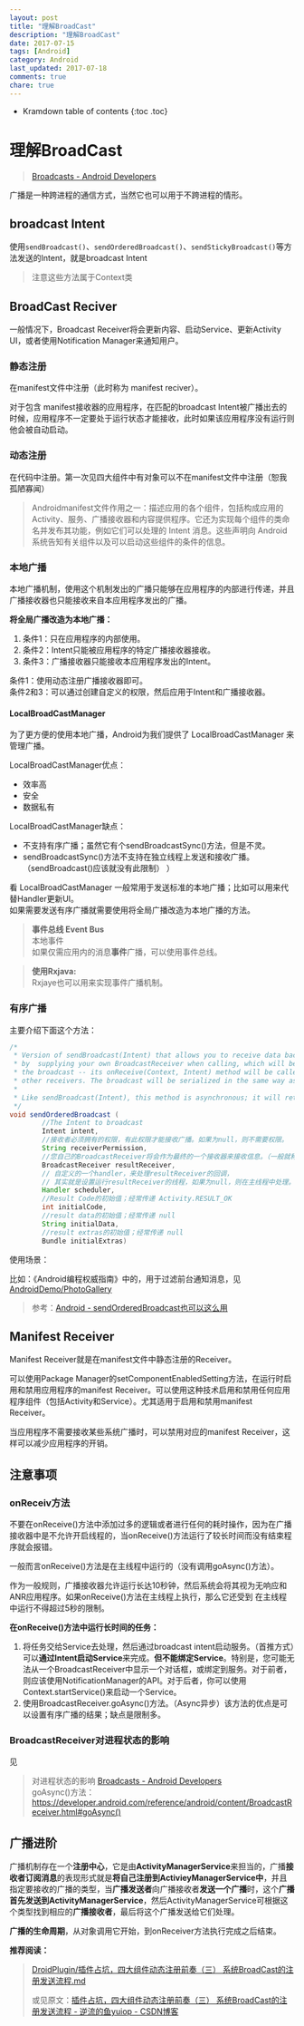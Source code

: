 ```yaml
---
layout: post
title: "理解BroadCast"
description: "理解BroadCast"
date: 2017-07-15
tags: [Android]
category: Android
last_updated: 2017-07-18
comments: true
chare: true
---
```


* Kramdown table of contents
{:toc .toc}



# 理解BroadCast

> [Broadcasts - Android Developers](https://developer.android.com/guide/components/broadcasts.html "Broadcasts - Android Developers")

广播是一种跨进程的通信方式，当然它也可以用于不跨进程的情形。


## broadcast Intent

使用`sendBroadcast()`、`sendOrderedBroadcast()`、`sendStickyBroadcast()`等方法发送的Intent，就是broadcast Intent

> 注意这些方法属于Context类

## BroadCast Reciver

一般情况下，Broadcast Receiver将会更新内容、启动Service、更新Activity UI，或者使用Notification Manager来通知用户。


### 静态注册

在manifest文件中注册（此时称为 manifest reciver）。

对于包含 manifest接收器的应用程序，在匹配的broadcast Intent被广播出去的时候，应用程序不一定要处于运行状态才能接收，此时如果该应用程序没有运行则他会被自动启动。



### 动态注册
在代码中注册。第一次见四大组件中有对象可以不在manifest文件中注册（恕我孤陋寡闻）




> Androidmanifest文件作用之一：描述应用的各个组件，包括构成应用的 Activity、服务、广播接收器和内容提供程序。它还为实现每个组件的类命名并发布其功能，例如它们可以处理的 Intent 消息。这些声明向 Android 系统告知有关组件以及可以启动这些组件的条件的信息。



### 本地广播

本地广播机制，使用这个机制发出的广播只能够在应用程序的内部进行传递，并且广播接收器也只能接收来自本应用程序发出的广播。

**将全局广播改造为本地广播：**

1. 条件1：只在应用程序的内部使用。  
2. 条件2：Intent只能被应用程序的特定广播接收器接收。   
3. 条件3：广播接收器只能接收本应用程序发出的Intent。   

条件1：使用动态注册广播接收器即可。     
条件2和3：可以通过创建自定义的权限，然后应用于Intent和广播接收器。   


#### LocalBroadCastManager
为了更方便的使用本地广播，Android为我们提供了 LocalBroadCastManager 来管理广播。

LocalBroadCastManager优点：

- 效率高
- 安全
- 数据私有

LocalBroadCastManager缺点：

- 不支持有序广播；虽然它有个sendBroadcastSync()方法，但是不灵。
- sendBroadcastSync()方法不支持在独立线程上发送和接收广播。（sendBroadcast()应该就没有此限制）
  ）

看 LocalBroadCastManager 一般常用于发送标准的本地广播；比如可以用来代替Handler更新UI。  
如果需要发送有序广播就需要使用将全局广播改造为本地广播的方法。


> **事件总线 Event Bus**  
> 本地事件  
> 如果仅需应用内的消息**事件**广播，可以使用事件总线。

> **使用Rxjava:**  
> Rxjaye也可以用来实现事件广播机制。





### 有序广播

主要介绍下面这个方法：

```java
/*
 * Version of sendBroadcast(Intent) that allows you to receive data back from the broadcast. This is accomplished 
 * by  supplying your own BroadcastReceiver when calling, which will be treated as a final receiver at the end of 
 * the broadcast -- its onReceive(Context, Intent) method will be called with the result values collected from the 
 * other receivers. The broadcast will be serialized in the same way as calling sendOrderedBroadcast(Intent, String).
 * 
 * Like sendBroadcast(Intent), this method is asynchronous; it will return before resultReceiver.onReceive() is called.
 */
void sendOrderedBroadcast (
        //The Intent to broadcast
        Intent intent,     
        //接收者必须拥有的权限，有此权限才能接收广播。如果为null，则不需要权限。
        String receiverPermission,    
        //您自己的BroadcastReceiver将会作为最终的一个接收器来接收信息。（一般就称为resultReceiver）
        BroadcastReceiver resultReceiver, 
        // 自定义的一个handler，来处理resultReceiver的回调，
        // 其实就是设置运行resultReceiver的线程，如果为null，则在主线程中处理。
        Handler scheduler,            
        //Result Code的初始值；经常传递 Activity.RESULT_OK
        int initialCode,              
        //result data的初始值；经常传递 null
        String initialData,           
        //result extras的初始值；经常传递 null
        Bundle initialExtras)         
```

使用场景：

比如：《Android编程权威指南》中的，用于过滤前台通知消息，见[AndroidDemo/PhotoGallery](https://github.com/FanDean/AndroidDemo/tree/master/PhotoGallery)



> 参考：[Android - sendOrderedBroadcast也可以这么用](http://blog.csdn.net/u014470702/article/details/47723955 "Android - sendOrderedBroadcast也可以这么用")


## Manifest Receiver
Manifest Receiver就是在manifest文件中静态注册的Receiver。

可以使用Package Manager的setComponentEnabledSetting方法，在运行时启用和禁用应用程序的manifest Receiver。可以使用这种技术启用和禁用任何应用程序组件（包括Activity和Service）。尤其适用于启用和禁用manifest Receiver。


当应用程序不需要接收某些系统广播时，可以禁用对应的manifest Receiver，这样可以减少应用程序的开销。  



## 注意事项

### onReceiv方法
不要在onReceive()方法中添加过多的逻辑或者进行任何的耗时操作，因为在广播接收器中是不允许开启线程的，当onReceive()方法运行了较长时间而没有结束程序就会报错。

一般而言onReceive()方法是在主线程中运行的（没有调用goAsync()方法）。

作为一般规则，广播接收器允许运行长达10秒钟，然后系统会将其视为无响应和ANR应用程序。如果onReceive()方法在主线程上执行，那么它还受到
在主线程中运行不得超过5秒的限制。

**在onReceive()方法中运行长时间的任务：**

1. 将任务交给Service去处理，然后通过broadcast intent启动服务。（首推方式）可以**通过Intent启动Service**来完成。**但不能绑定Service**。特别是，您可能无法从一个BroadcastReceiver中显示一个对话框，或绑定到服务。对于前者，则应该使用NotificationManager的API。对于后者，你可以使用Context.startService()来启动一个Service。
2. 使用BroadcastReceiver.goAsync()方法。（Async异步）该方法的优点是可以设置有序广播的结果；缺点是限制多。


### BroadcastReceiver对进程状态的影响


见


> 对进程状态的影响 [Broadcasts - Android Developers](https://developer.android.com/guide/components/broadcasts.html#effects_on_process_state "Broadcasts - Android Developers")   
> goAsync()方法：<https://developer.android.com/reference/android/content/BroadcastReceiver.html#goAsync()>


## 广播进阶

广播机制存在一个**注册中心**，它是由**ActivityManagerService**来担当的，广播**接收者订阅消息**的表现形式就是**将自己注册到ActivieyManagerService中**，并且指定要接收的广播的类型，当**广播发送者**向广播接收者**发送一个广播**时，这个**广播首先发送到ActivityManagerService**，然后ActivityManagerService可根据这个类型找到相应的**广播接收者**，最后将这个广播发送给它们处理。

**广播的生命周期**，从对象调用它开始，到onReceiver方法执行完成之后结束。

**推荐阅读：**  
> [DroidPlugin/插件占坑，四大组件动态注册前奏（三） 系统BroadCast的注册发送流程.md ](https://github.com/DroidPluginTeam/DroidPlugin/blob/master/DOC/hejunlin/插件占坑，四大组件动态注册前奏（三）%20系统BroadCast的注册发送流程.md )
>
> 或见原文：[插件占坑，四大组件动态注册前奏（三） 系统BroadCast的注册发送流程 - 逆流的鱼yuiop - CSDN博客](http://blog.csdn.net/hejjunlin/article/details/52204143 "插件占坑，四大组件动态注册前奏（三） 系统BroadCast的注册发送流程 - 逆流的鱼yuiop - CSDN博客")


